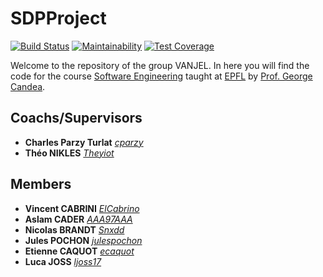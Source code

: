 # SDPProject

[![Build Status](https://travis-ci.org/ElCabrino/SDPProject.svg?branch=master)](https://travis-ci.org/ElCabrino/SDPProject) [![Maintainability](https://api.codeclimate.com/v1/badges/c67cd1f825cd72fe6cb5/maintainability)](https://codeclimate.com/github/ElCabrino/SDPProject/maintainability) [![Test Coverage](https://api.codeclimate.com/v1/badges/c67cd1f825cd72fe6cb5/test_coverage)](https://codeclimate.com/github/ElCabrino/SDPProject/test_coverage)

Welcome to the repository of the group VANJEL. In here you will find the code for the course [Software Engineering](https://github.com/sweng-epfl/public) taught at [EPFL](http://ic.epfl.ch) by [Prof. George Candea](http://dslab.epfl.ch/people/candea).

## Coachs/Supervisors

* **Charles Parzy Turlat**   [_cparzy_](https://github.com/cparzy)
* **Théo NIKLES** [_Theyiot_](https://github.com/Theyiot)


## Members 

* **Vincent CABRINI** [_ElCabrino_](https://github.com/ElCabrino)
* **Aslam CADER** [_AAA97AAA_](https://github.com/AAA97AAA)
* **Nicolas BRANDT** [_Snxdd_](https://github.com/Snxdd)
* **Jules POCHON** [_julespochon_](https://github.com/julespochon)
* **Etienne CAQUOT** [_ecaquot_](https://github.com/ecaquot)
* **Luca JOSS** [_ljoss17_](https://github.com/ljoss17)





